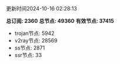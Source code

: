 更新时间2024-10-16 02:28:13

**总订阅: 2360**
**总节点: 49360**
**有效节点: 37415**
- trojan节点: 5942
- v2ray节点: 28569
- ss节点: 2871
- ssr节点: 33

